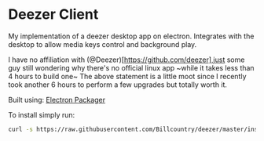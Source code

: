 # Deezer Client

My implementation of a deezer desktop app on electron. Integrates with the desktop to allow media keys control and background play.

I have no affiliation with (@Deezer)[https://github.com/deezer],just some guy still wondering why there's no official linux app ~while it takes less than 4 hours to build one~
The above statement is a little moot since I recently took another 6 hours to perform a few upgrades but totally worth it.

Built using: [Electron Packager](https://www.npmjs.com/package/electron-packager)

To install simply run:
```sh
curl -s https://raw.githubusercontent.com/Billcountry/deezer/master/installer.sh | bash /dev/stdin
```
